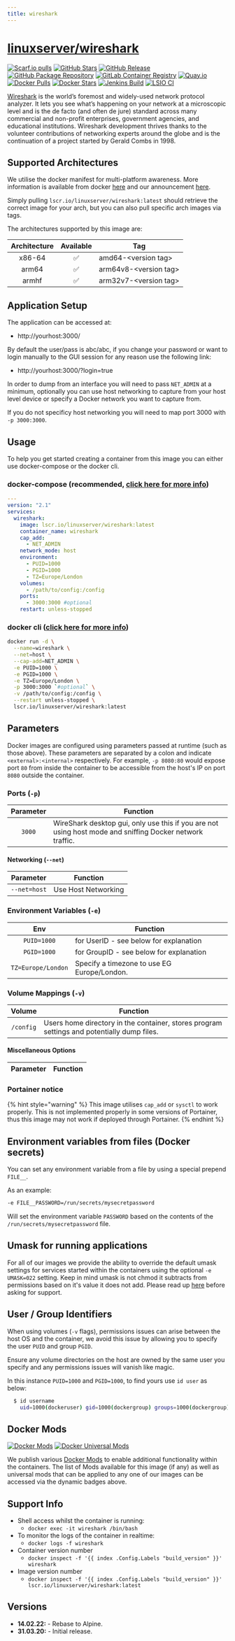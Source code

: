 ```yaml
---
title: wireshark
---
```

<!-- DO NOT EDIT THIS FILE MANUALLY  -->
<!-- Please read the https://github.com/linuxserver/docker-wireshark/blob/master/.github/CONTRIBUTING.md -->

# [linuxserver/wireshark](https://github.com/linuxserver/docker-wireshark)

[![Scarf.io pulls](https://scarf.sh/installs-badge/linuxserver-ci/linuxserver%2Fwireshark?color=94398d&label-color=555555&logo-color=ffffff&style=for-the-badge&package-type=docker)](https://scarf.sh/gateway/linuxserver-ci/docker/linuxserver%2Fwireshark)
[![GitHub Stars](https://img.shields.io/github/stars/linuxserver/docker-wireshark.svg?color=94398d&labelColor=555555&logoColor=ffffff&style=for-the-badge&logo=github)](https://github.com/linuxserver/docker-wireshark)
[![GitHub Release](https://img.shields.io/github/release/linuxserver/docker-wireshark.svg?color=94398d&labelColor=555555&logoColor=ffffff&style=for-the-badge&logo=github)](https://github.com/linuxserver/docker-wireshark/releases)
[![GitHub Package Repository](https://img.shields.io/static/v1.svg?color=94398d&labelColor=555555&logoColor=ffffff&style=for-the-badge&label=linuxserver.io&message=GitHub%20Package&logo=github)](https://github.com/linuxserver/docker-wireshark/packages)
[![GitLab Container Registry](https://img.shields.io/static/v1.svg?color=94398d&labelColor=555555&logoColor=ffffff&style=for-the-badge&label=linuxserver.io&message=GitLab%20Registry&logo=gitlab)](https://gitlab.com/linuxserver.io/docker-wireshark/container_registry)
[![Quay.io](https://img.shields.io/static/v1.svg?color=94398d&labelColor=555555&logoColor=ffffff&style=for-the-badge&label=linuxserver.io&message=Quay.io)](https://quay.io/repository/linuxserver.io/wireshark)
[![Docker Pulls](https://img.shields.io/docker/pulls/linuxserver/wireshark.svg?color=94398d&labelColor=555555&logoColor=ffffff&style=for-the-badge&label=pulls&logo=docker)](https://hub.docker.com/r/linuxserver/wireshark)
[![Docker Stars](https://img.shields.io/docker/stars/linuxserver/wireshark.svg?color=94398d&labelColor=555555&logoColor=ffffff&style=for-the-badge&label=stars&logo=docker)](https://hub.docker.com/r/linuxserver/wireshark)
[![Jenkins Build](https://img.shields.io/jenkins/build?labelColor=555555&logoColor=ffffff&style=for-the-badge&jobUrl=https%3A%2F%2Fci.linuxserver.io%2Fjob%2FDocker-Pipeline-Builders%2Fjob%2Fdocker-wireshark%2Fjob%2Fmaster%2F&logo=jenkins)](https://ci.linuxserver.io/job/Docker-Pipeline-Builders/job/docker-wireshark/job/master/)
[![LSIO CI](https://img.shields.io/badge/dynamic/yaml?color=94398d&labelColor=555555&logoColor=ffffff&style=for-the-badge&label=CI&query=CI&url=https%3A%2F%2Fci-tests.linuxserver.io%2Flinuxserver%2Fwireshark%2Flatest%2Fci-status.yml)](https://ci-tests.linuxserver.io/linuxserver/wireshark/latest/index.html)

[Wireshark](https://www.wireshark.org/) is the world’s foremost and widely-used network protocol analyzer. It lets you see what’s happening on your network at a microscopic level and is the de facto (and often de jure) standard across many commercial and non-profit enterprises, government agencies, and educational institutions. Wireshark development thrives thanks to the volunteer contributions of networking experts around the globe and is the continuation of a project started by Gerald Combs in 1998.

## Supported Architectures

We utilise the docker manifest for multi-platform awareness. More information is available from docker [here](https://github.com/docker/distribution/blob/master/docs/spec/manifest-v2-2.md#manifest-list) and our announcement [here](https://blog.linuxserver.io/2019/02/21/the-lsio-pipeline-project/).

Simply pulling `lscr.io/linuxserver/wireshark:latest` should retrieve the correct image for your arch, but you can also pull specific arch images via tags.

The architectures supported by this image are:

| Architecture | Available | Tag |
| :----: | :----: | ---- |
| x86-64 | ✅ | amd64-\<version tag\> |
| arm64 | ✅ | arm64v8-\<version tag\> |
| armhf| ✅ | arm32v7-\<version tag\> |

## Application Setup

The application can be accessed at:

* http://yourhost:3000/

By default the user/pass is abc/abc, if you change your password or want to login manually to the GUI session for any reason use the following link:

* http://yourhost:3000/?login=true

In order to dump from an interface you will need to pass `NET_ADMIN` at a minimum, optionally you can use host networking to capture from your host level device or specify a Docker network you want to capture from.

If you do not specificy host networking you will need to map port 3000 with `-p 3000:3000`.

## Usage

To help you get started creating a container from this image you can either use docker-compose or the docker cli.

### docker-compose (recommended, [click here for more info](https://docs.linuxserver.io/general/docker-compose))

```yaml
---
version: "2.1"
services:
  wireshark:
    image: lscr.io/linuxserver/wireshark:latest
    container_name: wireshark
    cap_add:
      - NET_ADMIN
    network_mode: host
    environment:
      - PUID=1000
      - PGID=1000
      - TZ=Europe/London
    volumes:
      - /path/to/config:/config
    ports:
      - 3000:3000 #optional
    restart: unless-stopped
```

### docker cli ([click here for more info](https://docs.docker.com/engine/reference/commandline/cli/))

```bash
docker run -d \
  --name=wireshark \
  --net=host \
  --cap-add=NET_ADMIN \
  -e PUID=1000 \
  -e PGID=1000 \
  -e TZ=Europe/London \
  -p 3000:3000 `#optional` \
  -v /path/to/config:/config \
  --restart unless-stopped \
  lscr.io/linuxserver/wireshark:latest
```

## Parameters

Docker images are configured using parameters passed at runtime (such as those above). These parameters are separated by a colon and indicate `<external>:<internal>` respectively. For example, `-p 8080:80` would expose port `80` from inside the container to be accessible from the host's IP on port `8080` outside the container.

### Ports (`-p`)

| Parameter | Function |
| :----: | --- |
| `3000` | WireShark desktop gui, only use this if you are not using host mode and sniffing Docker network traffic. |

#### Networking (`--net`)

| Parameter | Function |
| :-----:   | --- |
| `--net=host` | Use Host Networking |

### Environment Variables (`-e`)

| Env | Function |
| :----: | --- |
| `PUID=1000` | for UserID - see below for explanation |
| `PGID=1000` | for GroupID - see below for explanation |
| `TZ=Europe/London` | Specify a timezone to use EG Europe/London. |

### Volume Mappings (`-v`)

| Volume | Function |
| :----: | --- |
| `/config` | Users home directory in the container, stores program settings and potentially dump files. |

#### Miscellaneous Options

| Parameter | Function |
| :-----:   | --- |

### Portainer notice

{% hint style="warning" %}
This image utilises `cap_add` or `sysctl` to work properly. This is not implemented properly in some versions of Portainer, thus this image may not work if deployed through Portainer.
{% endhint %}

## Environment variables from files (Docker secrets)

You can set any environment variable from a file by using a special prepend `FILE__`.

As an example:

```bash
-e FILE__PASSWORD=/run/secrets/mysecretpassword
```

Will set the environment variable `PASSWORD` based on the contents of the `/run/secrets/mysecretpassword` file.

## Umask for running applications

For all of our images we provide the ability to override the default umask settings for services started within the containers using the optional `-e UMASK=022` setting.
Keep in mind umask is not chmod it subtracts from permissions based on it's value it does not add. Please read up [here](https://en.wikipedia.org/wiki/Umask) before asking for support.

## User / Group Identifiers

When using volumes (`-v` flags), permissions issues can arise between the host OS and the container, we avoid this issue by allowing you to specify the user `PUID` and group `PGID`.

Ensure any volume directories on the host are owned by the same user you specify and any permissions issues will vanish like magic.

In this instance `PUID=1000` and `PGID=1000`, to find yours use `id user` as below:

```bash
  $ id username
    uid=1000(dockeruser) gid=1000(dockergroup) groups=1000(dockergroup)
```

## Docker Mods

[![Docker Mods](https://img.shields.io/badge/dynamic/yaml?color=94398d&labelColor=555555&logoColor=ffffff&style=for-the-badge&label=wireshark&query=%24.mods%5B%27wireshark%27%5D.mod_count&url=https%3A%2F%2Fraw.githubusercontent.com%2Flinuxserver%2Fdocker-mods%2Fmaster%2Fmod-list.yml)](https://mods.linuxserver.io/?mod=wireshark "view available mods for this container.") [![Docker Universal Mods](https://img.shields.io/badge/dynamic/yaml?color=94398d&labelColor=555555&logoColor=ffffff&style=for-the-badge&label=universal&query=%24.mods%5B%27universal%27%5D.mod_count&url=https%3A%2F%2Fraw.githubusercontent.com%2Flinuxserver%2Fdocker-mods%2Fmaster%2Fmod-list.yml)](https://mods.linuxserver.io/?mod=universal "view available universal mods.")

We publish various [Docker Mods](https://github.com/linuxserver/docker-mods) to enable additional functionality within the containers. The list of Mods available for this image (if any) as well as universal mods that can be applied to any one of our images can be accessed via the dynamic badges above.

## Support Info

* Shell access whilst the container is running:
  * `docker exec -it wireshark /bin/bash`
* To monitor the logs of the container in realtime:
  * `docker logs -f wireshark`
* Container version number
  * `docker inspect -f '{{ index .Config.Labels "build_version" }}' wireshark`
* Image version number
  * `docker inspect -f '{{ index .Config.Labels "build_version" }}' lscr.io/linuxserver/wireshark:latest`

## Versions

* **14.02.22:** - Rebase to Alpine.
* **31.03.20:** - Initial release.
